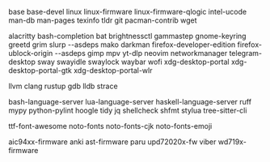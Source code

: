 base
base-devel
linux
linux-firmware
linux-firmware-qlogic
intel-ucode
man-db
man-pages
texinfo
tldr
git
pacman-contrib
wget

alacritty
bash-completion
bat
brightnessctl
gammastep
gnome-keyring
greetd
grim
slurp --asdeps
mako
darkman
firefox-developer-edition
firefox-ublock-origin --asdeps
gimp
mpv
yt-dlp
neovim
networkmanager
telegram-desktop
sway
swayidle
swaylock
waybar
wofi
xdg-desktop-portal
xdg-desktop-portal-gtk
xdg-desktop-portal-wlr

llvm
clang
rustup
gdb
lldb
strace

bash-language-server
lua-language-server
haskell-language-server
ruff
mypy
python-pylint
hoogle
tidy
jq
shellcheck
shfmt
stylua
tree-sitter-cli

ttf-font-awesome
noto-fonts
noto-fonts-cjk
noto-fonts-emoji

aic94xx-firmware
anki
ast-firmware
paru
upd72020x-fw
viber
wd719x-firmware
